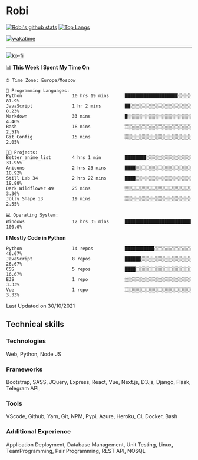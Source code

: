 # Robi

[![Robi's github stats](https://github-readme-stats-lime-theta.vercel.app/api?username=robimez&count_private=true&show_icons=true&theme=dark)](https://github.com/RobiMez)
[![Top Langs](https://github-readme-stats-lime-theta.vercel.app/api/top-langs/?username=robimez&layout=compact)](https://github.com/robimez)

[![wakatime](https://wakatime.com/badge/user/b864c643-d1a3-41f5-9e0f-8ecf20a95c65.svg)](https://wakatime.com/@b864c643-d1a3-41f5-9e0f-8ecf20a95c65)

---
[![ko-fi](https://ko-fi.com/img/githubbutton_sm.svg)](https://ko-fi.com/K3K74LSLU)

<!--START_SECTION:waka-->
📊 **This Week I Spent My Time On** 

```text
⌚︎ Time Zone: Europe/Moscow

💬 Programming Languages: 
Python                   10 hrs 19 mins      ████████████████████░░░░░   81.9% 
JavaScript               1 hr 2 mins         ██░░░░░░░░░░░░░░░░░░░░░░░   8.23% 
Markdown                 33 mins             █░░░░░░░░░░░░░░░░░░░░░░░░   4.46% 
Bash                     18 mins             ░░░░░░░░░░░░░░░░░░░░░░░░░   2.51% 
Git Config               15 mins             ░░░░░░░░░░░░░░░░░░░░░░░░░   2.05%

🐱‍💻 Projects: 
Better_anime_list        4 hrs 1 min         ████████░░░░░░░░░░░░░░░░░   31.95% 
Anicons                  2 hrs 23 mins       ████░░░░░░░░░░░░░░░░░░░░░   18.92% 
Still Lab 34             2 hrs 22 mins       ████░░░░░░░░░░░░░░░░░░░░░   18.88% 
Dark Wildflower 49       25 mins             ░░░░░░░░░░░░░░░░░░░░░░░░░   3.36% 
Jolly Shape 13           19 mins             ░░░░░░░░░░░░░░░░░░░░░░░░░   2.55%

💻 Operating System: 
Windows                  12 hrs 35 mins      █████████████████████████   100.0%

```

**I Mostly Code in Python** 

```text
Python                   14 repos            ███████████░░░░░░░░░░░░░░   46.67% 
JavaScript               8 repos             ██████░░░░░░░░░░░░░░░░░░░   26.67% 
CSS                      5 repos             ████░░░░░░░░░░░░░░░░░░░░░   16.67% 
EJS                      1 repo              ░░░░░░░░░░░░░░░░░░░░░░░░░   3.33% 
Vue                      1 repo              ░░░░░░░░░░░░░░░░░░░░░░░░░   3.33%

```



 Last Updated on 30/10/2021
<!--END_SECTION:waka-->

## Technical skills

### Technologies 

Web, Python, Node JS

### Frameworks

Bootstrap, SASS, JQuery, Express, React, Vue, Next.js,
D3.js, Django, Flask, Telegram API,

### Tools

VScode, Github, Yarn, Git, NPM, Pypi, Azure, Heroku, CI, Docker, Bash

### Additional Experience

Application Deployment, Database Management, Unit Testing, Linux, TeamProgramming, Pair Programming, REST API, NOSQL

